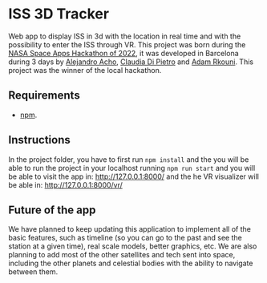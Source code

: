 # ISS 3D Tracker

Web app to display ISS in 3d with the location in real time and with the possibility to enter the ISS through VR. This project was born during the [NASA Space Apps Hackathon of 2022](https://2022.spaceappschallenge.org/challenges/2022-challenges/track-the-iss/details), it was developed in Barcelona during 3 days by [Alejandro Acho](https://github.com/Alejandroacho), [Claudia Di Pietro](https://github.com/claudiadipietro) and [Adam Rkouni](https://github.com/adam-53-r). This project was the winner of the local hackathon.

## Requirements
- [npm](https://nodejs.org/es/).

## Instructions
In the project folder, you have to first run ```npm install``` and the you will be able to run the project in your localhost running ```npm run start``` and you will be able to visit the app in: http://127.0.0.1:8000/ and the he VR visualizer will be able in: http://127.0.0.1:8000/vr/

## Future of the app
We have planned to keep updating this application to implement all of the basic features, such as timeline (so you can go to the past and see the station at a given time), real scale models, better graphics, etc.
We are also planning to add most of the other satellites and tech sent into space, including the other planets and celestial bodies with the ability to navigate between them.

